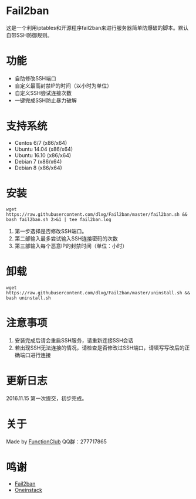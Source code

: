 # Fail2ban #
这是一个利用iptables和开源程序fail2ban来进行服务器简单防爆破的脚本。默认自带SSH防御规则。

# 功能 #
- 自助修改SSH端口
- 自定义最高封禁IP的时间（以小时为单位）
- 自定义SSH尝试连接次数
- 一键完成SSH防止暴力破解

# 支持系统 #
- Centos 6/7 (x86/x64)
- Ubuntu 14.04 (x86/x64)
- Ubuntu 16.10 (x86/x64)
- Debian 7 (x86/x64)
- Debian 8 (x86/x64)

# 安装 #
    wget https://raw.githubusercontent.com/dlxg/Fail2ban/master/fail2ban.sh && bash fail2ban.sh 2>&1 | tee fail2ban.log
1. 第一步选择是否修改SSH端口。
1. 第二部输入最多尝试输入SSH连接密码的次数
1. 第三部输入每个恶意IP的封禁时间（单位：小时）

# 卸载 #
    wget https://raw.githubusercontent.com/dlxg/Fail2ban/master/uninstall.sh && bash uninstall.sh

# 注意事项 #
1. 安装完成后请会重启SSH服务，请重新连接SSH会话
2. 若出现SSH无法连接的情况，请检查是否修改过SSH端口，请填写写改后的正确端口进行连接

# 更新日志 #
2016.11.15 第一次提交，初步完成。

# 关于 #
Made by [FunctionClub](http://function.club "FunctionClub")
QQ群：277717865

# 鸣谢 #
- [Fail2ban](http://www.fail2ban.org "Fail2ban")
- [Oneinstack](http://oneinstack.com "Oneinstack")
